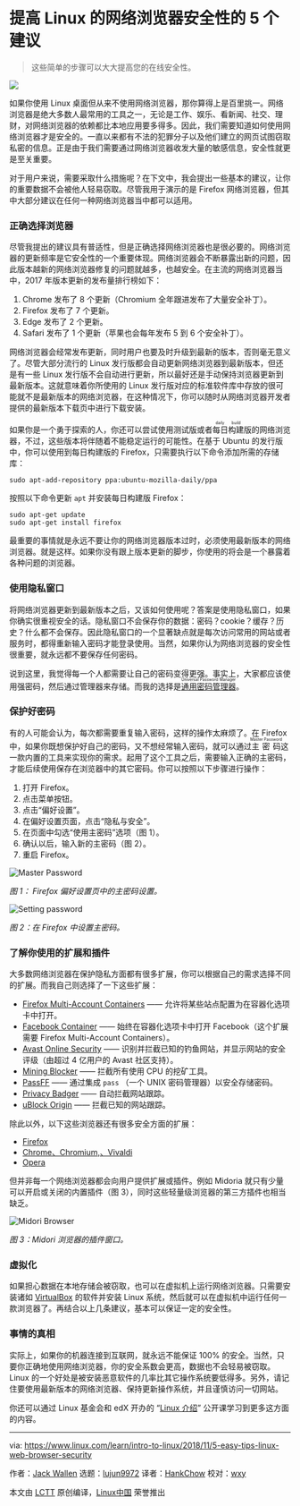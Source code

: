 提高 Linux 的网络浏览器安全性的 5 个建议
======
> 这些简单的步骤可以大大提高您的在线安全性。

![](https://www.linux.com/sites/lcom/files/styles/rendered_file/public/cyber-security-20.jpg?itok=IkNDVnJr)

如果你使用 Linux 桌面但从来不使用网络浏览器，那你算得上是百里挑一。网络浏览器是绝大多数人最常用的工具之一，无论是工作、娱乐、看新闻、社交、理财，对网络浏览器的依赖都比本地应用要多得多。因此，我们需要知道如何使用网络浏览器才是安全的。一直以来都有不法的犯罪分子以及他们建立的网页试图窃取私密的信息。正是由于我们需要通过网络浏览器收发大量的敏感信息，安全性就更是至关重要。

对于用户来说，需要采取什么措施呢？在下文中，我会提出一些基本的建议，让你的重要数据不会被他人轻易窃取。尽管我用于演示的是 Firefox 网络浏览器，但其中大部分建议在任何一种网络浏览器当中都可以适用。

### 正确选择浏览器

尽管我提出的建议具有普适性，但是正确选择网络浏览器也是很必要的。网络浏览器的更新频率是它安全性的一个重要体现。网络浏览器会不断暴露出新的问题，因此版本越新的网络浏览器修复的问题就越多，也越安全。在主流的网络浏览器当中，2017 年版本更新的发布量排行榜如下：

1. Chrome 发布了 8 个更新（Chromium 全年跟进发布了大量安全补丁）。
2. Firefox 发布了 7 个更新。
3. Edge 发布了 2 个更新。
4. Safari 发布了 1 个更新（苹果也会每年发布 5 到 6 个安全补丁）。

网络浏览器会经常发布更新，同时用户也要及时升级到最新的版本，否则毫无意义了。尽管大部分流行的 Linux 发行版都会自动更新网络浏览器到最新版本，但还是有一些 Linux 发行版不会自动进行更新，所以最好还是手动保持浏览器更新到最新版本。这就意味着你所使用的 Linux 发行版对应的标准软件库中存放的很可能就不是最新版本的网络浏览器，在这种情况下，你可以随时从网络浏览器开发者提供的最新版本下载页中进行下载安装。

如果你是一个勇于探索的人，你还可以尝试使用测试版或者<ruby>每日构建<rt>daily build</rt></ruby>版的网络浏览器，不过，这些版本将伴随着不能稳定运行的可能性。在基于 Ubuntu 的发行版中，你可以使用到每日构建版的 Firefox，只需要执行以下命令添加所需的存储库：

```
sudo apt-add-repository ppa:ubuntu-mozilla-daily/ppa
```

按照以下命令更新 `apt` 并安装每日构建版 Firefox：

```
sudo apt-get update
sudo apt-get install firefox
```

最重要的事情就是永远不要让你的网络浏览器版本过时，必须使用最新版本的网络浏览器。就是这样。如果你没有跟上版本更新的脚步，你使用的将会是一个暴露着各种问题的浏览器。

### 使用隐私窗口

将网络浏览器更新到最新版本之后，又该如何使用呢？答案是使用隐私窗口，如果你确实很重视安全的话。隐私窗口不会保存你的数据：密码？cookie？缓存？历史？什么都不会保存。因此隐私窗口的一个显著缺点就是每次访问常用的网站或者服务时，都得重新输入密码才能登录使用。当然，如果你认为网络浏览器的安全性很重要，就永远都不要保存任何密码。

说到这里，我觉得每一个人都需要让自己的密码变得更强。事实上，大家都应该使用强密码，然后通过管理器来存储。而我的选择是[<ruby>通用密码管理器<rt>Universal Password Manager</rt></ruby>][1]。

### 保护好密码

有的人可能会认为，每次都需要重复输入密码，这样的操作太麻烦了。在 Firefox 中，如果你既想保护好自己的密码，又不想经常输入密码，就可以通过<ruby>主密码<rt>Master Password</rt></ruby>这一款内置的工具来实现你的需求。起用了这个工具之后，需要输入正确的主密码，才能后续使用保存在浏览器中的其它密码。你可以按照以下步骤进行操作：

1. 打开 Firefox。
2. 点击菜单按钮。
3. 点击“偏好设置”。
4. 在偏好设置页面，点击“隐私与安全”。
5. 在页面中勾选“使用主密码”选项（图 1）。
6. 确认以后，输入新的主密码（图 2）。
7. 重启 Firefox。

![Master Password][3]

*图 1： Firefox 偏好设置页中的主密码设置。*

![Setting password][6]

*图 2：在 Firefox 中设置主密码。*

### 了解你使用的扩展和插件

大多数网络浏览器在保护隐私方面都有很多扩展，你可以根据自己的需求选择不同的扩展。而我自己则选择了一下这些扩展：

* [Firefox Multi-Account Containers][7] —— 允许将某些站点配置为在容器化选项卡中打开。
* [Facebook Container][8] —— 始终在容器化选项卡中打开 Facebook（这个扩展需要 Firefox Multi-Account Containers）。
* [Avast Online Security][9] —— 识别并拦截已知的钓鱼网站，并显示网站的安全评级（由超过 4 亿用户的 Avast 社区支持）。
* [Mining Blocker][10] —— 拦截所有使用 CPU 的挖矿工具。
* [PassFF][11] —— 通过集成 `pass` （一个 UNIX 密码管理器）以安全存储密码。
* [Privacy Badger][12] —— 自动拦截网站跟踪。
* [uBlock Origin][13] —— 拦截已知的网站跟踪。

除此以外，以下这些浏览器还有很多安全方面的扩展：

+ [Firefox][2]
+ [Chrome、Chromium,、Vivaldi][5]
+ [Opera][14]

但并非每一个网络浏览器都会向用户提供扩展或插件。例如 Midoria 就只有少量可以开启或关闭的内置插件（图 3），同时这些轻量级浏览器的第三方插件也相当缺乏。

![Midori Browser][15]

*图 3：Midori 浏览器的插件窗口。*

### 虚拟化

如果担心数据在本地存储会被窃取，也可以在虚拟机上运行网络浏览器。只需要安装诸如 [VirtualBox][16] 的软件并安装 Linux 系统，然后就可以在虚拟机中运行任何一款浏览器了。再结合以上几条建议，基本可以保证一定的安全性。

### 事情的真相

实际上，如果你的机器连接到互联网，就永远不能保证 100% 的安全。当然，只要你正确地使用网络浏览器，你的安全系数会更高，数据也不会轻易被窃取。Linux 的一个好处是被安装恶意软件的几率比其它操作系统要低得多。另外，请记住要使用最新版本的网络浏览器、保持更新操作系统，并且谨慎访问一切网站。

你还可以通过 Linux 基金会和 edX 开办的 “[Linux 介绍][17]” 公开课学习到更多这方面的内容。

--------------------------------------------------------------------------------

via: https://www.linux.com/learn/intro-to-linux/2018/11/5-easy-tips-linux-web-browser-security

作者：[Jack Wallen][a]
选题：[lujun9972][b]
译者：[HankChow](https://github.com/HankChow)
校对：[wxy](https://github.com/wxy)

本文由 [LCTT](https://github.com/LCTT/TranslateProject) 原创编译，[Linux中国](https://linux.cn/) 荣誉推出

[a]: https://www.linux.com/users/jlwallen
[b]: https://github.com/lujun9972
[1]: http://upm.sourceforge.net/
[2]: https://addons.mozilla.org/en-US/firefox/search/?q=security
[3]: https://www.linux.com/sites/lcom/files/styles/rendered_file/public/browsersecurity_1.jpg?itok=gHMPKEvr "Master Password"
[4]: https://www.linux.com/licenses/category/used-permission
[5]: https://chrome.google.com/webstore/search/security
[6]: https://www.linux.com/sites/lcom/files/styles/rendered_file/public/browsersecurity_2.jpg?itok=4L7DR2Ik "Setting password"
[7]: https://addons.mozilla.org/en-US/firefox/addon/multi-account-containers/?src=search
[8]: https://addons.mozilla.org/en-US/firefox/addon/facebook-container/?src=search
[9]: https://addons.mozilla.org/en-US/firefox/addon/avast-online-security/?src=search
[10]: https://addons.mozilla.org/en-US/firefox/addon/miningblocker/?src=search
[11]: https://addons.mozilla.org/en-US/firefox/addon/passff/?src=search
[12]: https://addons.mozilla.org/en-US/firefox/addon/privacy-badger17/
[13]: https://addons.mozilla.org/en-US/firefox/addon/ublock-origin/?src=search
[14]: https://addons.opera.com/en/search/?query=security
[15]: https://www.linux.com/sites/lcom/files/styles/rendered_file/public/browsersecurity_3.jpg?itok=hdNor0gw "Midori Browser"
[16]: https://www.virtualbox.org/
[17]: https://training.linuxfoundation.org/linux-courses/system-administration-training/introduction-to-linux

